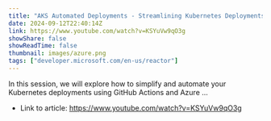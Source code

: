 ```yaml
---
title: "AKS Automated Deployments - Streamlining Kubernetes Deployments"
date: 2024-09-12T22:40:14Z
link: https://www.youtube.com/watch?v=KSYuVw9qO3g
showShare: false
showReadTime: false
thumbnail: images/azure.png
tags: ["developer.microsoft.com/en-us/reactor"]
---
```

In this session, we will explore how to simplify and automate your Kubernetes deployments using GitHub Actions and Azure ...

- Link to article: https://www.youtube.com/watch?v=KSYuVw9qO3g